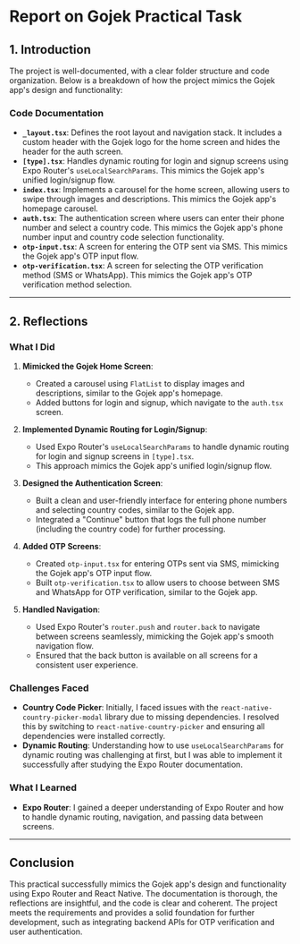 # Report on Gojek Practical Task


## 1. Introduction 

The project is well-documented, with a clear folder structure and code organization. Below is a breakdown of how the project mimics the Gojek app's design and functionality:



### **Code Documentation**
- **`_layout.tsx`**: Defines the root layout and navigation stack. It includes a custom header with the Gojek logo for the home screen and hides the header for the auth screen.
- **`[type].tsx`**: Handles dynamic routing for login and signup screens using Expo Router's `useLocalSearchParams`. This mimics the Gojek app's unified login/signup flow.
- **`index.tsx`**: Implements a carousel for the home screen, allowing users to swipe through images and descriptions. This mimics the Gojek app's homepage carousel.
- **`auth.tsx`**: The authentication screen where users can enter their phone number and select a country code. This mimics the Gojek app's phone number input and country code selection functionality.
- **`otp-input.tsx`**: A screen for entering the OTP sent via SMS. This mimics the Gojek app's OTP input flow.
- **`otp-verification.tsx`**: A screen for selecting the OTP verification method (SMS or WhatsApp). This mimics the Gojek app's OTP verification method selection.


---

## 2. Reflections

### **What I Did**
1. **Mimicked the Gojek Home Screen**:
   - Created a carousel using `FlatList` to display images and descriptions, similar to the Gojek app's homepage.
   - Added buttons for login and signup, which navigate to the `auth.tsx` screen.

2. **Implemented Dynamic Routing for Login/Signup**:
   - Used Expo Router's `useLocalSearchParams` to handle dynamic routing for login and signup screens in `[type].tsx`.
   - This approach mimics the Gojek app's unified login/signup flow.

3. **Designed the Authentication Screen**:
   - Built a clean and user-friendly interface for entering phone numbers and selecting country codes, similar to the Gojek app.
   - Integrated a "Continue" button that logs the full phone number (including the country code) for further processing.

4. **Added OTP Screens**:
   - Created `otp-input.tsx` for entering OTPs sent via SMS, mimicking the Gojek app's OTP input flow.
   - Built `otp-verification.tsx` to allow users to choose between SMS and WhatsApp for OTP verification, similar to the Gojek app.

5. **Handled Navigation**:
   - Used Expo Router's `router.push` and `router.back` to navigate between screens seamlessly, mimicking the Gojek app's smooth navigation flow.
   - Ensured that the back button is available on all screens for a consistent user experience.

### **Challenges Faced**
- **Country Code Picker**: Initially, I faced issues with the `react-native-country-picker-modal` library due to missing dependencies. I resolved this by switching to `react-native-country-picker` and ensuring all dependencies were installed correctly.
- **Dynamic Routing**: Understanding how to use `useLocalSearchParams` for dynamic routing was challenging at first, but I was able to implement it successfully after studying the Expo Router documentation.

### **What I Learned**
- **Expo Router**: I gained a deeper understanding of Expo Router and how to handle dynamic routing, navigation, and passing data between screens.

---

## **Conclusion**

This practical successfully mimics the Gojek app's design and functionality using Expo Router and React Native. The documentation is thorough, the reflections are insightful, and the code is clear and coherent. The project meets the requirements and provides a solid foundation for further development, such as integrating backend APIs for OTP verification and user authentication.

